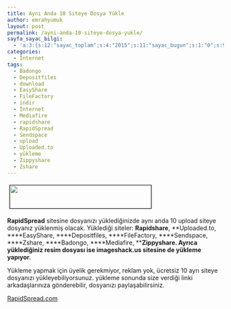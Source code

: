 ```yaml
---
title: Aynı Anda 10 Siteye Dosya Yükle
author: emrahyumuk
layout: post
permalink: /ayni-anda-10-siteye-dosya-yukle/
sayfa_sayac_bilgi:
  - 'a:3:{s:12:"sayac_toplam";s:4:"2015";s:11:"sayac_bugun";s:1:"0";s:9:"son_okuma";s:10:"1364745691";}'
categories:
  - İnternet
tags:
  - Badongo
  - Depositfiles
  - download
  - EasyShare
  - FileFactory
  - indir
  - İnternet
  - Mediafire
  - rapidshare
  - RapidSpread
  - Sendspace
  - upload
  - Uploaded.to
  - yükleme
  - Zippyshare
  - Zshare
---
```

<img class="alignnone" style="border: 1px solid black; margin: 5px;" title="rapid-spread-aynı anda 10 siteye dosya yükle" src="http://img379.imageshack.us/img379/1754/rapidspreadks2.jpg" alt="" width="329" height="54" />

**RapidSpread** sitesine dosyanızı yüklediğinizde aynı anda 10 upload siteye dosyanız yüklenmiş olacak. Yüklediği siteler: **Rapidshare**, **Uploaded.to, ****EasyShare, ****Depositfiles, ****FileFactory, ****Sendspace, ****Zshare, ****Badongo, ****Mediafire, ****Zippyshare. **Ayrıca** **yüklediğiniz resim dosyası ise **imageshack.us** sitesine de yükleme yapıyor**.**

Yükleme yapmak için üyelik gerekmiyor, reklam yok, ücretsiz 10 ayrı siteye dosyanızı yükleyebiliyorsunuz. yükleme sonunda size verdiği linki arkadaşlarınıza gönderebilir, dosyanızı paylaşabilirsiniz.

<a href="http://www.rapidspread.com/" target="_blank">RapidSpread.com</a>